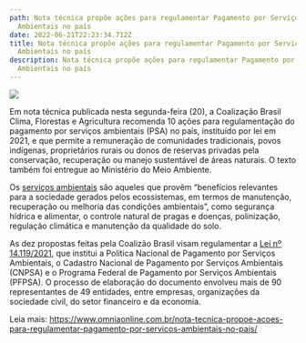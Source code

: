 ```yaml
---
path: Nota técnica propõe ações para regulamentar Pagamento por Serviços
  Ambientais no país
date: 2022-06-21T22:23:34.712Z
title: Nota técnica propõe ações para regulamentar Pagamento por Serviços
  Ambientais no país
description: Nota técnica propõe ações para regulamentar Pagamento por Serviços
  Ambientais no país
---
```

<!--StartFragment-->

![](https://www.omniaonline.com.br/wp-content/uploads/2022/06/Site-LinkedIn-Facebook-36.png)

Em nota técnica publicada nesta segunda-feira (20), a Coalização Brasil Clima, Florestas e Agricultura recomenda 10 ações para regulamentação do pagamento por serviços ambientais (PSA) no país, instituído por lei em 2021, e que permite a remuneração de comunidades tradicionais, povos indígenas, proprietários rurais ou donos de reservas privadas pela conservação, recuperação ou manejo sustentável de áreas naturais. O texto também foi entregue ao Ministério do Meio Ambiente.

Os [serviços ambientais](https://oeco.org.br/dicionario-ambiental/28158-o-que-sao-servicos-ambientais/) são aqueles que provêm “benefícios relevantes para a sociedade gerados pelos ecossistemas, em termos de manutenção, recuperação ou melhoria das condições ambientais”, como segurança hídrica e alimentar, o controle natural de pragas e doenças, polinização, regulação climática e manutenção da qualidade do solo.

As dez propostas feitas pela Coalizão Brasil visam regulamentar a [Lei nº 14.119/2021](http://www.planalto.gov.br/ccivil_03/_ato2019-2022/2021/lei/L14119.htm), que institui a Política Nacional de Pagamento por Serviços Ambientais, o Cadastro Nacional de Pagamento por Serviços Ambientais (CNPSA) e o Programa Federal de Pagamento por Serviços Ambientais (PFPSA). O processo de elaboração do documento envolveu mais de 90 representantes de 49 entidades, entre empresas, organizações da sociedade civil, do setor financeiro e da economia.

Leia mais: https://www.omniaonline.com.br/nota-tecnica-propoe-acoes-para-regulamentar-pagamento-por-servicos-ambientais-no-pais/

<!--EndFragment-->